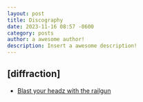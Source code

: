 ```yaml
---
layout: post
title: Discography
date: 2023-11-16 08:57 -0600
category: posts
author: a awesome author!
description: Insert a awesome description!
---
```


## \[diffraction\]

- [Blast your headz with the railgun]()
